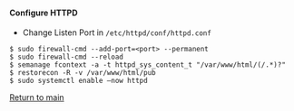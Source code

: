 #### Configure HTTPD
- Change Listen Port in `/etc/httpd/conf/httpd.conf`

```
$ sudo firewall-cmd --add-port=<port> --permanent 
$ sudo firewall-cmd --reload
$ semanage fcontext -a -t httpd_sys_content_t "/var/www/html/(/.*)?"
$ restorecon -R -v /var/www/html/pub
$ sudo systemctl enable –now httpd
```

[Return to main](../README.md)
